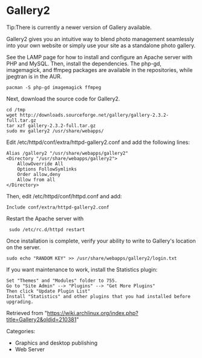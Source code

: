 Gallery2
========

Tip:There is currently a newer version of Gallery available.

Gallery2 gives you an intuitive way to blend photo management seamlessly
into your own website or simply use your site as a standalone photo
gallery.

See the LAMP page for how to install and configure an Apache server with
PHP and MySQL. Then, install the dependencies. The php-gd, imagemagick,
and ffmpeg packages are available in the repositories, while jpegtran is
in the AUR.

    pacman -S php-gd imagemagick ffmpeg

Next, download the source code for Gallery2.

    cd /tmp
    wget http://downloads.sourceforge.net/gallery/gallery-2.3.2-full.tar.gz
    tar xzf gallery-2.3.2-full.tar.gz
    sudo mv gallery2 /usr/share/webapps/

Edit /etc/httpd/conf/extra/httpd-gallery2.conf and add the following
lines:

    Alias /gallery2 "/usr/share/webapps/gallery2"
    <Directory "/usr/share/webapps/gallery2">
        AllowOverride All
        Options FollowSymlinks
        Order allow,deny
        Allow from all
    </Directory>

Then, edit /etc/httpd/conf/httpd.conf and add:

    Include conf/extra/httpd-gallery2.conf

Restart the Apache server with

     sudo /etc/rc.d/httpd restart

Once installation is complete, verify your ability to write to Gallery's
location on the server.

    sudo echo "RANDOM KEY" >> /usr/share/webapps/gallery2/login.txt

If you want maintenance to work, install the Statistics plugin:

    Set "Themes" and "Modules" folder to 755.
    Go to "Site Admin" --> "Plugins" --> "Get More Plugins"
    Then click "Update Plugin List"
    Install "Statistics" and other plugins that you had installed before upgrading.

Retrieved from
"https://wiki.archlinux.org/index.php?title=Gallery2&oldid=210381"

Categories:

-   Graphics and desktop publishing
-   Web Server

